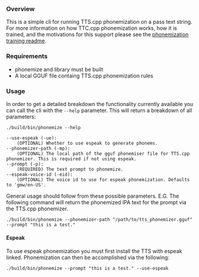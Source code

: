 ### Overview

This is a simple cli for running TTS.cpp phonemization on a pass text string. For more information on how TTC.cpp phonemization works, how it is trained, and the motivations for this support please see the [phonemization training readme](../../phonemization_training/README.md).

### Requirements

* phonemize and library must be built 
* A local GGUF file containg TTS.cpp phonemization rules

### Usage

In order to get a detailed breakdown the functionality currently available you can call the cli with the `--help` parameter. This will return a breakdown of all parameters:
```commandline
./build/bin/phonemize --help

--use-espeak (-ue):
    (OPTIONAL) Whether to use espeak to generate phonems.
--phonemizer-path (-mp):
    (OPTIONAL) The local path of the gguf phonemiser file for TTS.cpp phonemizer. This is required if not using espeak.
--prompt (-p):
    (REQUIRED) The text prompt to phonemize.
--espeak-voice-id (-eid):
    (OPTIONAL) The voice id to use for espeak phonemization. Defaults to 'gmw/en-US'.
```

General usage should follow from these possible parameters. E.G. The following command will return the phonemized IPA text for the prompt via the TTS.cpp phonemizer.

```commandline
./build/bin/phonemize --phonemizer-path "/path/to/tts_phonemizer.gguf" --prompt "this is a test."
```

#### Espeak

To use espeak phonemization you must first install the TTS with espeak linked. Phonemization can then be accomplished via the following:

```commandlinecommandline
./build/bin/phonemize --prompt "this is a test." --use-espeak
```
